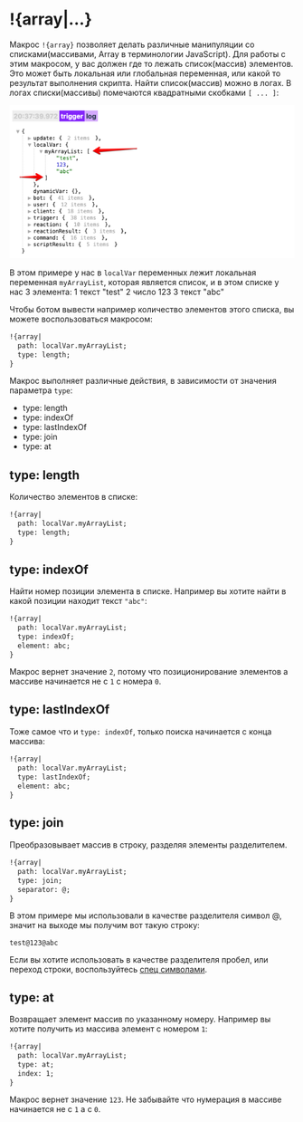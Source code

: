 # !{array|...}
Макрос `!{array}` позволяет делать различные манипуляции со списками(массивами, Array в терминологии JavaScript). Для работы с этим макросом, у вас должен где то лежать список(массив) элементов. Это может быть локальная или глобальная переменная, или какой то результат выполнения скрипта. Найти список(массив) можно в логах. В логах списки(массивы) помечаются квадратными скобками `[ ... ]`:

![](./1.png)

В этом примере у нас в `localVar` переменных лежит локальная переменная `myArrayList`, которая является список, и в этом списке у нас 3 элемента:
1 текст "test"
2 число 123
3 текст "abc"

Чтобы ботом вывести например количество элементов этого списка, вы можете воспользоваться макросом:
```plain 
!{array|
  path: localVar.myArrayList;
  type: length;
}
```

Макрос выполняет различные действия, в зависимости от значения параметра `type`:
* type: length
* type: indexOf
* type: lastIndexOf
* type: join
* type: at


## type: length

Количество элементов в списке:
```plain 
!{array|
  path: localVar.myArrayList;
  type: length;
}
```
## type: indexOf

Найти номер позиции элемента в списке. Например вы хотите найти в какой позиции находит текст `"abc"`:
```plain 
!{array|
  path: localVar.myArrayList;
  type: indexOf;
  element: abc;
}
```

Макрос вернет значение `2`, потому что позиционирование элементов а массиве начинается не с `1` с номера `0`.
## type: lastIndexOf

Тоже самое что и `type: indexOf`, только поиска начинается с конца массива:
```plain 
!{array|
  path: localVar.myArrayList;
  type: lastIndexOf;
  element: abc;
}
```


## type: join

Преобразовывает массив в строку, разделяя элементы разделителем. 
```plain 
!{array|
  path: localVar.myArrayList;
  type: join;
  separator: @;
}
```

В этом примере мы использовали в качестве разделителя символ @, значит на выходе мы получим вот такую строку:
```plain 
test@123@abc
```

Если вы хотите использовать в качестве разделителя пробел, или переход строки, воспользуйтесь [спец символами](/docs-test/ext/macros).


## type: at

Возвращает элемент массив по указанному номеру. Например вы хотите получить из массива элемент с номером `1`:
```plain 
!{array|
  path: localVar.myArrayList;
  type: at;
  index: 1;
}
```

Макрос вернет значение `123`. Не забывайте что нумерация в массиве начинается не с `1` а с `0`.

